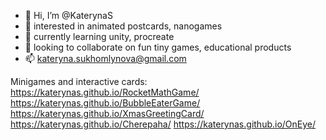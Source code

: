 - 👋 Hi, I’m @KaterynaS
- 👀 interested in animated postcards, nanogames
- 🌱 currently learning unity, procreate
- 💞️ looking to collaborate on fun tiny games, educational products
- 📫 kateryna.sukhomlynova@gmail.com

Minigames and interactive cards:
https://katerynas.github.io/RocketMathGame/
https://katerynas.github.io/BubbleEaterGame/
https://katerynas.github.io/XmasGreetingCard/
https://katerynas.github.io/Cherepaha/
https://katerynas.github.io/OnEye/
